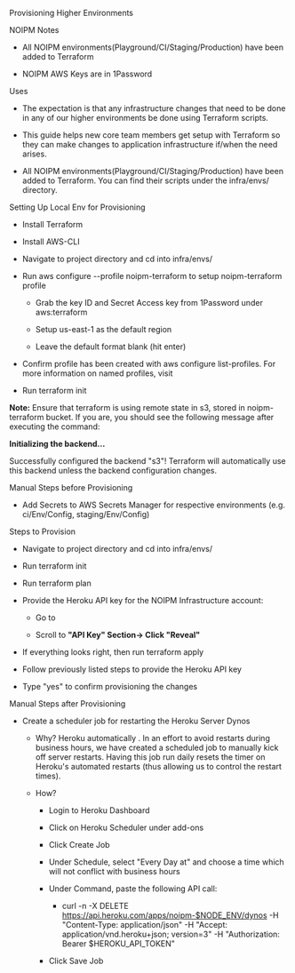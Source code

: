 Provisioning Higher Environments

NOIPM Notes

-   All NOIPM environments(Playground/CI/Staging/Production) have been
    added to Terraform

-   NOIPM AWS Keys are in 1Password

Uses

-   The expectation is that any infrastructure changes that need to be
    done in any of our higher environments be done using Terraform
    scripts.

-   This guide helps new core team members get setup with Terraform so
    they can make changes to application infrastructure if/when the need
    arises.

-   All NOIPM environments(Playground/CI/Staging/Production) have been
    added to Terraform. You can find their scripts under the
    infra/envs/<env name> directory.

Setting Up Local Env for Provisioning

-   Install Terraform

-   Install AWS-CLI

-   Navigate to project directory and cd into infra/envs/<env name>

-   Run aws configure --profile noipm-terraform to setup
    noipm-terraform profile

    -   Grab the key ID and Secret Access key from 1Password under
        aws:terraform

    -   Setup us-east-1 as the default region

    -   Leave the default format blank (hit enter)


-   Confirm profile has been created with aws configure list-profiles.
    For more information on named profiles, visit

-   Run terraform init

**Note:** Ensure that terraform is using remote state in s3, stored in
noipm-terraform bucket. If you are, you should see the following message
after executing the command:

**Initializing the backend...**

Successfully configured the backend "s3"! Terraform will automatically
use this backend unless the backend configuration changes.

Manual Steps before Provisioning

-   Add Secrets to AWS Secrets Manager for respective environments (e.g.
    ci/Env/Config, staging/Env/Config)

Steps to Provision

-   Navigate to project directory and cd into infra/envs/<env name>

-   Run terraform init

-   Run terraform plan

-   Provide the Heroku API key for the NOIPM Infrastructure account:

    -   Go to

    -   Scroll to **"API Key" Section-> Click "Reveal"**

-   If everything looks right, then run terraform apply

-   Follow previously listed steps to provide the Heroku API key

-   Type "yes" to confirm provisioning the changes

Manual Steps after Provisioning

-   Create a scheduler job for restarting the Heroku Server Dynos

    -   Why? Heroku automatically . In an effort to avoid restarts
        during business hours, we have created a scheduled job to
        manually kick off server restarts. Having this job run daily
        resets the timer on Heroku's automated restarts (thus allowing
        us to control the restart times).

    -   How?

        -   Login to Heroku Dashboard

        -   Click on Heroku Scheduler under add-ons

        -   Click Create Job

        -   Under Schedule, select "Every Day at" and choose a time
            which will not conflict with business hours

        -   Under Command, paste the following API call:

            -   curl -n -X DELETE
                https://api.heroku.com/apps/noipm-$NODE_ENV/dynos -H
                "Content-Type: application/json" -H "Accept:
                application/vnd.heroku+json; version=3" -H
                "Authorization: Bearer $HEROKU_API_TOKEN"

        -   Click Save Job
